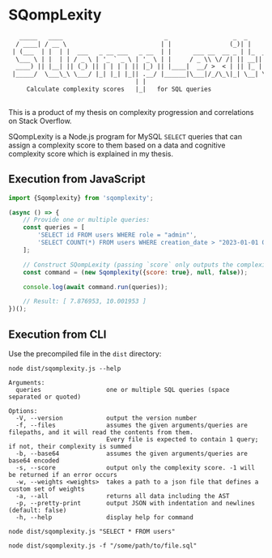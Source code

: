 # SQompLexity
```txt
   _____   ____                            _                  _  _          
  / ____| / __ \                          | |                (_)| |         
 | (___  | |  | |  ___   _ __ ___   _ __  | |      ___ __  __ _ | |_  _   _ 
  \___ \ | |  | | / _ \ | '_ ` _ \ | '_ \ | |     / _ \\ \/ /| || __|| | | |
  ____) || |__| || (_) || | | | | || |_) || |____|  __/ >  < | || |_ | |_| |
 |_____/  \___\_\ \___/ |_| |_| |_|| .__/ |______|\___|/_/\_\|_| \__| \__, |
                                   | |                                 __/ |
     Calculate complexity scores   |_|   for SQL queries              |___/ 
     
```

This is a product of my thesis on complexity progression and correlations on Stack Overflow.

SQompLexity is a Node.js program for MySQL `SELECT` queries that can assign a complexity score to them based on a data and cognitive complexity score which is explained in my thesis.

## Execution from JavaScript
```js
import {Sqomplexity} from 'sqomplexity';

(async () => {
    // Provide one or multiple queries:
    const queries = [
        'SELECT id FROM users WHERE role = "admin"',
        'SELECT COUNT(*) FROM users WHERE creation_date > "2023-01-01 00:00:00" GROUP BY id',
    ];

    // Construct SQompLexity (passing `score` only outputs the complexity score):
    const command = (new Sqomplexity({score: true}, null, false));

    console.log(await command.run(queries));

    // Result: [ 7.876953, 10.001953 ]
})();
```

## Execution from CLI
Use the precompiled file in the `dist` directory:
```shell
node dist/sqomplexity.js --help

Arguments:
  queries                  one or multiple SQL queries (space separated or quoted)

Options:
  -V, --version            output the version number
  -f, --files              assumes the given arguments/queries are filepaths, and it will read the contents from them.
                           Every file is expected to contain 1 query; if not, their complexity is summed
  -b, --base64             assumes the given arguments/queries are base64 encoded
  -s, --score              output only the complexity score. -1 will be returned if an error occurs
  -w, --weights <weights>  takes a path to a json file that defines a custom set of weights
  -a, --all                returns all data including the AST
  -p, --pretty-print       output JSON with indentation and newlines (default: false)
  -h, --help               display help for command
```

```shell
node dist/sqomplexity.js "SELECT * FROM users"
```

```shell
node dist/sqomplexity.js -f "/some/path/to/file.sql"
```